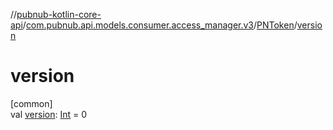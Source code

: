 //[pubnub-kotlin-core-api](../../../index.md)/[com.pubnub.api.models.consumer.access_manager.v3](../index.md)/[PNToken](index.md)/[version](version.md)

# version

[common]\
val [version](version.md): [Int](https://kotlinlang.org/api/latest/jvm/stdlib/kotlin/-int/index.html) = 0
